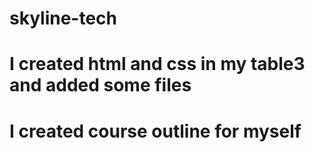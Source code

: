 # skyline-tech
# I created html and css in my table3 and added some files
# I created course outline for myself